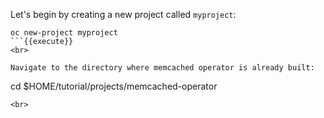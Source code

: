 Let's begin by creating a new project called `myproject`:

```
oc new-project myproject
```{{execute}}
<br>

Navigate to the directory where memcached operator is already built:

```
cd $HOME/tutorial/projects/memcached-operator
```{{execute}}
<br>


